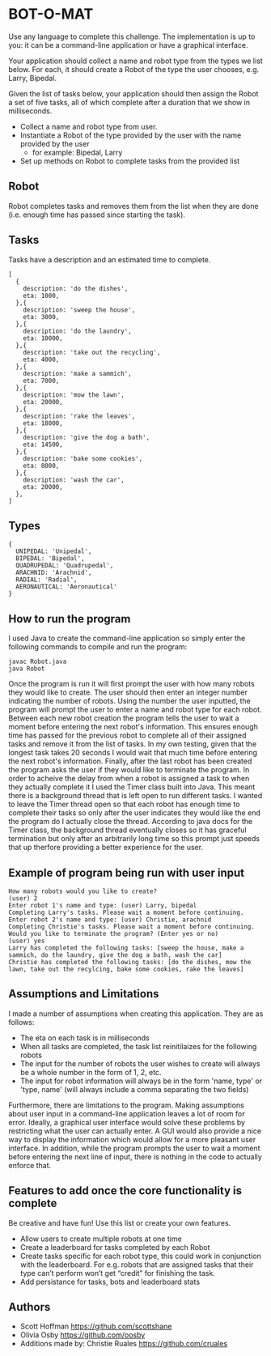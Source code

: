 # BOT-O-MAT
Use any language to complete this challenge. The implementation is up to you: it can be a command-line application or have a graphical interface.

Your application should collect a name and robot type from the types we list below. For each, it should create a Robot of the type the user chooses, e.g. Larry, Bipedal. 

Given the list of tasks below, your application should then assign the Robot a set of five tasks, all of which complete after a duration that we show in milliseconds. 



- Collect a name and robot type from user.
- Instantiate a Robot of the type provided by the user with the name provided by the user
  - for example: Bipedal, Larry
- Set up methods on Robot to complete tasks from the provided list

## Robot
Robot completes tasks and removes them from the list when they are done (i.e. enough time has passed since starting the task).

## Tasks
Tasks have a description and an estimated time to complete.

```
[
  {
    description: 'do the dishes',
    eta: 1000,
  },{
    description: 'sweep the house',
    eta: 3000,
  },{
    description: 'do the laundry',
    eta: 10000,
  },{
    description: 'take out the recycling',
    eta: 4000,
  },{
    description: 'make a sammich',
    eta: 7000,
  },{
    description: 'mow the lawn',
    eta: 20000,
  },{
    description: 'rake the leaves',
    eta: 18000,
  },{
    description: 'give the dog a bath',
    eta: 14500,
  },{
    description: 'bake some cookies',
    eta: 8000,
  },{
    description: 'wash the car',
    eta: 20000,
  },
]
```

## Types
```
{ 
  UNIPEDAL: 'Unipedal',
  BIPEDAL: 'Bipedal',
  QUADRUPEDAL: 'Quadrupedal',
  ARACHNID: 'Arachnid',
  RADIAL: 'Radial',
  AERONAUTICAL: 'Aeronautical'
}
```
## How to run the program
I used Java to create the command-line application so simply enter the following commands to compile and run the program:
```
javac Robot.java
java Robot
```
Once the program is run it will first prompt the user with how many robots they would like to create. The user should then enter an integer number indicating the number of robots. Using the number the user inputted, the program will prompt the user to enter a name and robot type for each robot. Between each new robot creation the program tells the user to wait a moment before entering the next robot's information. This ensures enough time has passed for the previous robot to complete all of their assigned tasks and remove it from the list of tasks. In my own testing, given that the longest task takes 20 seconds I would wait that much time before entering the next robot's information. Finally, after the last robot has been created the program asks the user if they would like to terminate the program. In order to acheive the delay from when a robot is assigned a task to when they actually complete it I used the Timer class built into Java. This meant there is a background thread that is left open to run different tasks. I wanted to leave the Timer thread open so that each robot has enough time to complete their tasks so only after the user indicates they would like the end the program do I actually close the thread. According to java docs for the Timer class, the background thread eventually closes so it has graceful termination but only after an arbitrarily long time so this prompt just speeds that up therfore providing a better experience for the user.

## Example of program being run with user input
```
How many robots would you like to create?
(user) 2
Enter robot 1's name and type: (user) Larry, bipedal
Completing Larry's tasks. Please wait a moment before continuing.
Enter robot 2's name and type: (user) Christie, arachnid
Completing Christie's tasks. Please wait a moment before continuing.
Would you like to terminate the program? (Enter yes or no)
(user) yes
Larry has completed the following tasks: [sweep the house, make a sammich, do the laundry, give the dog a bath, wash the car]
Christie has completed the following tasks: [do the dishes, mow the lawn, take out the recylcing, bake some cookies, rake the leaves]
```

## Assumptions and Limitations
I made a number of assumptions when creating this application. They are as follows:
- The eta on each task is in milliseconds
- When all tasks are completed, the task list reinitilaizes for the following robots
- The input for the number of robots the user wishes to create will always be a whole number in the form of 1, 2, etc.
- The input for robot information will always be in the form 'name, type' or 'type, name' (will always include a comma separating the two fields)

Furthermore, there are limitations to the program. Making assumptions about user input in a command-line application leaves a lot of room for error. Ideally, a graphical user interface would solve these problems by restricting what the user can actually enter. A GUI would also provide a nice way to display the information which would allow for a more pleasant user interface. In addition, while the program prompts the user to wait a moment before entering the next line of input, there is nothing in the code to actually enforce that. 

## Features to add once the core functionality is complete
Be creative and have fun! Use this list or create your own features.
- Allow users to create multiple robots at one time
- Create a leaderboard for tasks completed by each Robot
- Create tasks specific for each robot type, this could work in conjunction with the leaderboard. For e.g. robots that are assigned tasks that their type can’t perform won’t get “credit” for finishing the task.
- Add persistance for tasks, bots and leaderboard stats


## Authors
- Scott Hoffman <https://github.com/scottshane>
- Olivia Osby <https://github.com/oosby>
- Additions made by: Christie Ruales <https://github.com/cruales>
